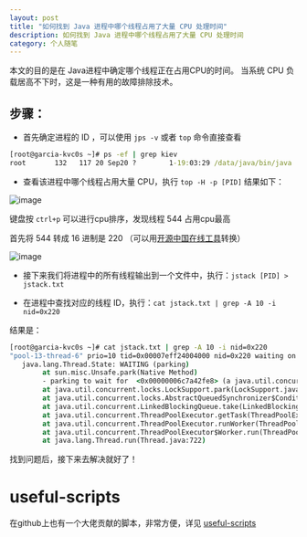```yaml
---
layout: post
title: "如何找到 Java 进程中哪个线程占用了大量 CPU 处理时间"
description: 如何找到 Java 进程中哪个线程占用了大量 CPU 处理时间
category: 个人随笔
---
```




本文的目的是在 Java进程中确定哪个线程正在占用CPU的时间。
当系统 CPU 负载居高不下时，这是一种有用的故障排除技术。

## 步骤：

-  首先确定进程的 ID ，可以使用 `jps -v` 或者 `top` 命令直接查看

```cmd
[root@garcia-kvc0s ~]# ps -ef | grep kiev
root       132   117 20 Sep20 ?        1-19:03:29 /data/java/bin/java ...
```

- 查看该进程中哪个线程占用大量 CPU，执行 `top -H -p [PID]` 结果如下：

![image](https://xiawen0731.github.io/images/essay/top线程.jpg)

键盘按 `ctrl+p` 可以进行cpu排序，发现线程 544 占用cpu最高

首先将 544 转成 16 进制是 220 （可以用[开源中国在线工具](http://tool.oschina.net/hexconvert)转换）

![image](https://xiawen0731.github.io/images/essay/进制转换.jpg)

- 接下来我们将进程中的所有线程输出到一个文件中，执行：`jstack [PID] > jstack.txt`

- 在进程中查找对应的线程 ID，执行：`cat jstack.txt | grep -A 10 -i nid=0x220`

结果是：

```cmd
[root@garcia-kvc0s ~]# cat jstack.txt | grep -A 10 -i nid=0x220
"pool-13-thread-6" prio=10 tid=0x00007eff24004000 nid=0x220 waiting on condition [0x00007efdf2aaa000]
   java.lang.Thread.State: WAITING (parking)
        at sun.misc.Unsafe.park(Native Method)
        - parking to wait for  <0x00000006c7a42fe8> (a java.util.concurrent.locks.AbstractQueuedSynchronizer$ConditionObject)
        at java.util.concurrent.locks.LockSupport.park(LockSupport.java:186)
        at java.util.concurrent.locks.AbstractQueuedSynchronizer$ConditionObject.await(AbstractQueuedSynchronizer.java:2043)
        at java.util.concurrent.LinkedBlockingQueue.take(LinkedBlockingQueue.java:442)
        at java.util.concurrent.ThreadPoolExecutor.getTask(ThreadPoolExecutor.java:1068)
        at java.util.concurrent.ThreadPoolExecutor.runWorker(ThreadPoolExecutor.java:1130)
        at java.util.concurrent.ThreadPoolExecutor$Worker.run(ThreadPoolExecutor.java:615)
        at java.lang.Thread.run(Thread.java:722)
```

找到问题后，接下来去解决就好了！

# useful-scripts

在github上也有一个大佬贡献的脚本，非常方便，详见
[useful-scripts](https://github.com/oldratlee/useful-scripts/blob/master/docs/java.md#beer-show-busy-java-threadssh)